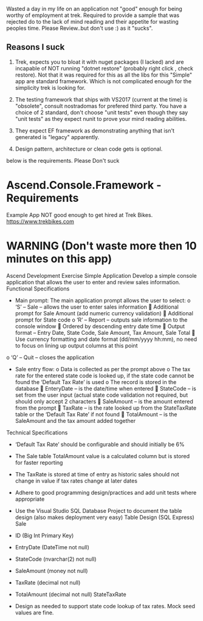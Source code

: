 Wasted a day in my life on an application not "good" enough for being worthy of employment at trek. Required to provide a sample that was rejected do to the lack of mind reading and their appetite for wasting peoples time. Please Review..but don't use :) as it "sucks". 

## Reasons I suck ##

1. Trek, expects you to bloat it with nuget packages (I lacked) and are incapable of NOT running "dotnet restore" (probably right click , check restore). Not that it was required for this as all the libs for this "Simple" app are standard framework. Which is not complicated enough for the simplicity trek is looking for.

2. The testing framework that ships with VS2017 (current at the time) is "obsolete", consult nostradomas for prefered third party. You have a choice of 2 standard, don't choose "unit tests" even though they say "unit tests" as they expect nunit to prove your mind reading abilities.

3. They expect EF framework as demonstrating anything that isn't generated is "legacy" apparently. 

4. Design pattern, architecture or clean code gets is optional. 


below is the requirements. Please Don't suck

# Ascend.Console.Framework - Requirements 
Example App NOT good enough to get hired at Trek Bikes. https://www.trekbikes.com
# WARNING (Don't waste more then 10 minutes on this app)
Ascend Development Exercise
Simple Application
Develop a simple console application that allows the user to enter and review sales information.
Functional Specifications
- Main prompt: The main application prompt allows the user to select:
o ‘S’ – Sale – allows the user to enter sales information
 Additional prompt for Sale Amount (add numeric currency validation)
 Additional prompt for State code
o ‘R’ – Report – outputs sale information to the console window
 Ordered by descending entry date time
 Output format – Entry Date, State Code, Sale Amount, Tax Amount, Sale Total
 Use currency formatting and date format (dd/mm/yyyy hh:mm), no need to
focus on lining up output columns at this point

o ‘Q’ – Quit – closes the application
- Sale entry flow:
o Data is collected as per the prompt above
o The tax rate for the entered state code is looked up, if the state code cannot be found
the ‘Default Tax Rate’ is used
o The record is stored in the database
 EnteryDate – is the date/time when entered
 StateCode – is set from the user input (actual state code validation not required,
but should only accept 2 characters
 SaleAmount – is the amount entered from the prompt
 TaxRate – is the rate looked up from the StateTaxRate table or the ‘Default Tax
Rate’ if not found
 TotalAmount – is the SaleAmount and the tax amount added together

Technical Specifications
- ‘Default Tax Rate’ should be configurable and should initially be 6%
- The Sale table TotalAmount value is a calculated column but is stored for faster reporting
- The TaxRate is stored at time of entry as historic sales should not change in value if tax rates
change at later dates
- Adhere to good programming design/practices and add unit tests where appropriate
- Use the Visual Studio SQL Database Project to document the table design (also makes
deployment very easy)
Table Design (SQL Express)
Sale
- ID (Big Int Primary Key)
- EntryDate (DateTime not null)
- StateCode (nvarchar(2) not null)

- SaleAmount (money not null)
- TaxRate (decimal not null)
- TotalAmount (decimal not null)
StateTaxRate
- Design as needed to support state code lookup of tax rates. Mock seed values are fine.
